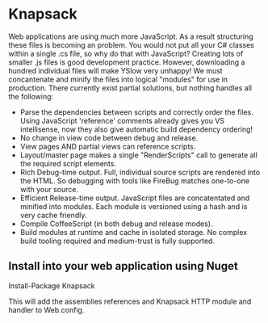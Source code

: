 # Knapsack
Web applications are using much more JavaScript. As a result structuring these files is becoming an problem. You would not put all your C# classes within a single .cs file, so why do that with JavaScript?
Creating lots of smaller .js files is good development practice. However, downloading a hundred individual files will make YSlow very unhappy! We must concantenate and minify the files into logical "modules" for use in production.
There currently exist partial solutions, but nothing handles all the following:
* Parse the dependencies between scripts and correctly order the files.
  Using JavaScript 'reference' comments already gives you VS intellisense, now they also give automatic build dependency ordering!
* No change in view code between debug and release.
* View pages AND partial views can reference scripts.
* Layout/master page makes a single "RenderScripts" call to generate all the required script elements.
* Rich Debug-time output.
  Full, individual source scripts are rendered into the HTML. So debugging with tools like FireBug matches one-to-one with your source.
* Efficient Release-time output.
  JavaScript files are concatentated and minified into modules. Each module is versioned using a hash and is very cache friendly.
* Compile CoffeeScript (in both debug and release modes).
* Build modules at runtime and cache in isolated storage.
  No complex build tooling required and medium-trust is fully supported.

## Install into your web application using Nuget
Install-Package Knapsack

This will add the assemblies references and Knapsack HTTP module and handler to Web.config. 
